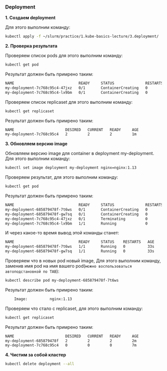 ### Deployment

**1. Создаем deployment**

Для этого выполним команду:
```bash
kubectl apply -f ~/slurm/practice/1.kube-basics-lecture/3.deployment/
```
**2. Проверка результата**

Проверяем список pods для этого выполним команду:
```bash
kubectl get pod
```
Результат должен быть примрено таким:
```bash
NAME                             READY     STATUS              RESTARTS   AGE
my-deployment-7c768c95c4-47jxz   0/1       ContainerCreating   0          2s
my-deployment-7c768c95c4-lx9bm   0/1       ContainerCreating   0          2s
```
Проверяем список replicaset для этого выполним команду:
```bash
kubectl get replicaset
```
Результат должен быть примрено таким:
```bash
NAME                       DESIRED   CURRENT   READY     AGE
my-deployment-7c768c95c4   2         2         2         1m
```
**3. Обновляем версию image**

Обновляем версию image для container в deployment my-deployment. Для этого выполним команду: 

```bash
kubectl set image deployment my-deployment nginx=nginx:1.13
```
Проверяем результат, для этого выполним команду:
```bash
kubectl get pod
```
Результат должен быть примрено таким:
```bash
NAME                             READY     STATUS              RESTARTS   AGE
my-deployment-685879478f-7t6ws   0/1       ContainerCreating   0          1s
my-deployment-685879478f-gw7sq   0/1       ContainerCreating   0          1s
my-deployment-7c768c95c4-47jxz   0/1       Terminating         0          5m
my-deployment-7c768c95c4-lx9bm   1/1       Running             0          5m
```
И через какое-то время вывод этой команды станет:
```bash
NAME                             READY     STATUS    RESTARTS   AGE
my-deployment-685879478f-7t6ws   1/1       Running   0          33s
my-deployment-685879478f-gw7sq   1/1       Running   0          33s
```
Проверяем что в новых pod новый image, Для этого выполним команду, заменив имя pod на имя вашего pod(``можно воспользоваться автоподстановкой по TAB``):
```bash
kubectl describe pod my-deployment-685879478f-7t6ws
```
Результат должен быть примрено таким:
```bash
    Image:          nginx:1.13
```
Проверяем что стало с replicaset, для этого выполним команду:
```bash
kubectl get replicaset
```
Результат должен быть примрено таким:
```bash
NAME                       DESIRED   CURRENT   READY     AGE
my-deployment-685879478f   2         2         2         2m
my-deployment-7c768c95c4   0         0         0         7m
```
**4. Чистим за собой кластер**
```bash
kubectl delete deployment --all
```
